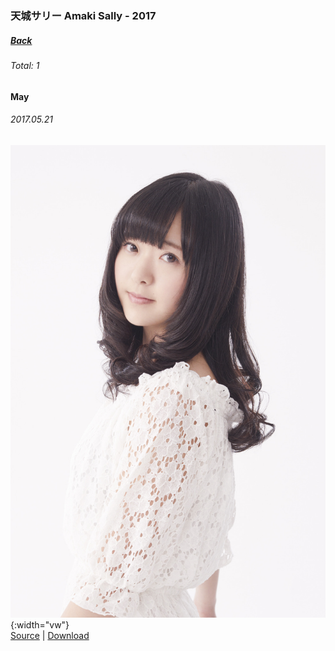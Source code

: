 ### 天城サリー Amaki Sally - 2017
##### [Back](AmakiSally.md)

###### Total: 1

#### May

###### 2017.05.21
![Sally](../../../Album/Pre-Debut/Sally.JPG){:width="vw"}  
[Source](https://nanabunnonijyuuni.fandom.com/wiki/Sally_Amaki) | [Download](https://github.com/LYHPandaKing/227PhotoBackup/raw/master/Album/Pre-Debut/Sally.JPG)
